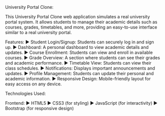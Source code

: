 University Portal Clone:

This University Portal Clone web application simulates a real university portal system. It allows students to manage their academic details such as courses, grades, timetables, and more, providing an easy-to-use interface similar to a real university portal.

Features:
▶️ Student Login/Signup: Students can securely log in and sign up.
▶️ Dashboard: A personal dashboard to view academic details and updates.
▶️ Course Enrollment: Students can view and enroll in available courses.
▶️ Grade Overview: A section where students can see their grades and academic performance.
▶️ Timetable View: Students can view their class schedules.
▶️ Notifications: Displays important announcements and updates.
▶️ Profile Management: Students can update their personal and academic information.
▶️ Responsive Design: Mobile-friendly layout for easy access on any device.

Technologies Used:

Frontend:
▶️ HTML5
▶️ CSS3 (for styling)
▶️ JavaScript (for interactivity)
▶️ Bootstrap (for responsive design) 
